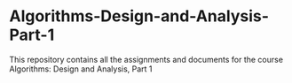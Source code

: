 # Algorithms-Design-and-Analysis-Part-1
This repository contains all the assignments and documents for the course Algorithms: Design and Analysis, Part 1
